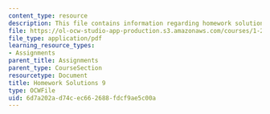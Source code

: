 ```yaml
---
content_type: resource
description: This file contains information regarding homework solutions 9.
file: https://ol-ocw-studio-app-production.s3.amazonaws.com/courses/1-264j-database-internet-and-systems-integration-technologies-fall-2013/6d7a202ad74cec662688fdcf9ae5c00a_MIT1_264JF13_HW9_sol.pdf
file_type: application/pdf
learning_resource_types:
- Assignments
parent_title: Assignments
parent_type: CourseSection
resourcetype: Document
title: Homework Solutions 9
type: OCWFile
uid: 6d7a202a-d74c-ec66-2688-fdcf9ae5c00a
---
```

